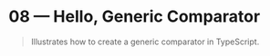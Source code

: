 # 08 &mdash; Hello, Generic Comparator
> Illustrates how to create a generic comparator in TypeScript.
